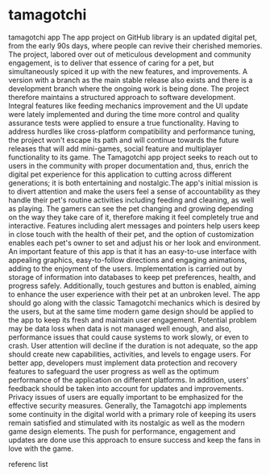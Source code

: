 # tamagotchi
tamagotchi app
The app project on GitHub library is an updated digital pet, from the early 90s days, where people can revive their cherished memories. The project, labored over out of meticulous development and community engagement, is to deliver that essence of caring for a pet, but simultaneously spiced it up with the new features, and improvements. A version with a branch as the main stable release also exists and there is a development branch where the ongoing work is being done. The project therefore maintains a structured approach to software development. Integral features like feeding mechanics improvement and the UI update were lately implemented and during the time more control and quality assurance tests were applied to ensure a true functionality. Having to address hurdles like cross-platform compatibility and performance tuning, the project won't escape its path and will continue towards the future releases that will add mini-games, social feature and multiplayer functionality to its game. The Tamagotchi app project seeks to reach out to users in the community with proper documentation and, thus, enrich the digital pet experience for this application to cutting across different generations; it is both entertaining and nostalgic.The app's initial mission is to divert attention and make the users feel a sense of accountability as they handle their pet's routine activities including feeding and cleaning, as well as playing. The gamers can see the pet changing and growing depending on the way they take care of it, therefore making it feel completely true and interactive. Features including alert messages and pointers help users keep in close touch with the health of their pet, and the option of customization enables each pet's owner to set and adjust his or her look and environment. An important feature of this app is that it has an easy-to-use interface with appealing graphics, easy-to-follow directions and engaging animations, adding to the enjoyment of the users. Implementation is carried out by storage of information into databases to keep pet preferences, health, and progress safely. Additionally, touch gestures and button is enabled, aiming to enhance the user experience with their pet at an unbroken level. The app should go along with the classic Tamagotchi mechanics which is desired by the users, but at the same time modern game design should be applied to the app to keep its fresh and maintain user engagement. Potential problem may be data loss when data is not managed well enough, and also, performance issues that could cause systems to work slowly, or even to crash. User attention will decline if the duration is not adequate, so the app should create new capabilities, activities, and levels to engage users. For better app, developers must implement data protection and recovery features to safeguard the user progress as well as the optimum performance of the application on different platforms. In addition, users' feedback should be taken into account for updates and improvements. Privacy issues of users are equally important to be emphasized for the effective security measures. Generally, the Tamagotchi app implements some continuity in the digital world with a primary role of keeping its users remain satisfied and stimulated with its nostalgic as well as the modern game design elements. The push for performance, engagement and updates are done use this approach to ensure success and keep the fans in love with the game.


referenc list








